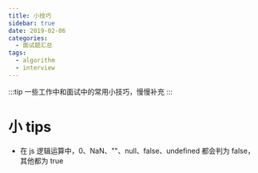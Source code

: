 ```yaml
---
title: 小技巧
sidebar: true
date: 2019-02-06
categories:
  - 面试题汇总
tags:
  - algorithm
  - interview
---
```


:::tip
一些工作中和面试中的常用小技巧，慢慢补充
:::

<!-- more -->

# 小 tips

- 在 js 逻辑运算中，0、NaN、""、null、false、undefined 都会判为 false，其他都为 true

<Valine></Valine>
